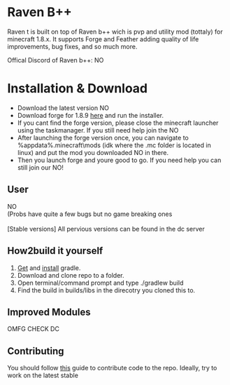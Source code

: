 # Raven B++
Raven t is built on top of Raven b++ wich is pvp and utility mod (tottaly) for minecraft 1.8.x. It supports Forge and Feather adding quality of life improvements, bug fixes, and so much more.<br>

Offical Discord of Raven b++: NO


# Installation & Download
 - Download the latest version NO
 - Download forge for 1.8.9 [here](https://maven.minecraftforge.net/net/minecraftforge/forge/1.8.9-11.15.1.2318-1.8.9/forge-1.8.9-11.15.1.2318-1.8.9-installer.jar)
 and run the installer.
 - If you cant find the forge version, please close the minecraft launcher using the taskmanager. If you still need help join the NO
 - After launching the forge version once, you can navigate to %appdata%\.minecraft\mods (idk where the .mc folder is located in linux) and put the mod you downloaded NO in there.
 - Then you launch forge and youre good to go. If you need help you can still join our NO!


## User
NO <br> (Probs have quite a few bugs but no game breaking ones </br>
<br>[Stable versions] All pervious versions can be found in the dc server </br>


## How2build it yourself
1. [Get](https://gradle.org/next-steps/?version=2.7&format=bin) and [install](https://docs.gradle.org/current/userguide/installation.html) gradle.
2. Download and clone repo to a folder.
3. Open terminal/command prompt and type ./gradlew build
4. Find the build in builds/libs in the direcotry you cloned this to.


## Improved Modules
OMFG CHECK DC


## Contributing
You should follow [this](https://gist.github.com/MarcDiethelm/7303312#file-contributing-md) guide to contribute code to the repo. Ideally, try to work on the latest stable
